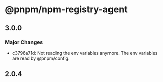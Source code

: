 # @pnpm/npm-registry-agent

## 3.0.0

### Major Changes

- c3796a71d: Not reading the env variables anymore. The env variables are read by @pnpm/config.

## 2.0.4
